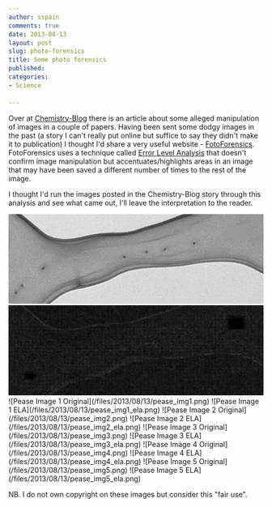 ```yaml
---
author: sspain
comments: true
date: 2013-08-13
layout: post
slug: photo-forensics
title: Some photo forensics
published:
categories:
- Science

---
```


Over at [Chemistry-Blog](http://www.chemistry-blog.com/2013/08/13/alleged-data-manipulation-in-nano-letters-and-acs-nano-from-the-pease-group/) there is an article about some alleged manipulation of images in a couple of papers. Having been sent some dodgy images in the past (a story I can't really put online but suffice to say they didn't make it to publication) I thought I'd share a very useful website - [FotoForensics](http://fotoforensics.com/). FotoForensics uses a technique called [Error Level Analysis](http://fotoforensics.com/tutorial-ela.php) that doesn't confirm image manipulation but accentuates/highlights areas in an image that may have been saved a different number of times to the rest of the image.

I thought I'd run the images posted in the Chemistry-Blog story through this analysis and see what came out, I'll leave the interpretation to the reader. 

<img src="/files/2013/08/13/pease_img0.png" alt="Pease Image 0" width="600">
<img src="/files/2013/08/13/pease_img0_ela.png" alt="Pease Image 0 ELA" width="600">
![Pease Image 1 Original](/files/2013/08/13/pease_img1.png)
![Pease Image 1 ELA](/files/2013/08/13/pease_img1_ela.png)
![Pease Image 2 Original](/files/2013/08/13/pease_img2.png)
![Pease Image 2 ELA](/files/2013/08/13/pease_img2_ela.png)
![Pease Image 3 Original](/files/2013/08/13/pease_img3.png)
![Pease Image 3 ELA](/files/2013/08/13/pease_img3_ela.png)
![Pease Image 4 Original](/files/2013/08/13/pease_img4.png)
![Pease Image 4 ELA](/files/2013/08/13/pease_img4_ela.png)
![Pease Image 5 Original](/files/2013/08/13/pease_img5.png)
![Pease Image 5 ELA](/files/2013/08/13/pease_img5_ela.png)

NB. I do not own copyright on these images but consider this "fair use".
